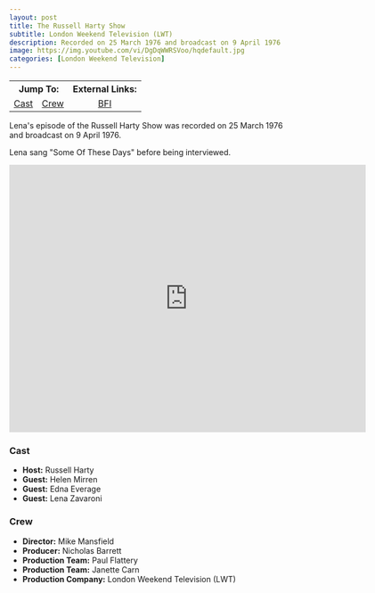```yaml
---
layout: post
title: The Russell Harty Show
subtitle: London Weekend Television (LWT)
description: Recorded on 25 March 1976 and broadcast on 9 April 1976
image: https://img.youtube.com/vi/DgDqWWRSVoo/hqdefault.jpg
categories: [London Weekend Television]
---
```


<table>
<tr align="center">
<th colspan="2">Jump To:</th>
<th colspan="1">External Links:</th>
</tr>

<tr align="center">
<td><a href="#cast">Cast</a></td>
<td><a href="#crew">Crew</a></td>
<td><a href="http://www.bfi.org.uk/films-tv-people/4ce2b83e0b648">BFI</a></td>
</tr>
</table>

Lena's episode of the Russell Harty Show was recorded on 25 March 1976 and broadcast on 9 April 1976.

Lena sang "Some Of These Days" before being interviewed.

<div class="responsive-video">
<iframe width="640px" height="480px" src="https://www.youtube.com/embed/DgDqWWRSVoo?rel=0&showinfo=1" frameborder="0" allowfullscreen=""></iframe>
</div>

### Cast
* **Host:** Russell Harty
* **Guest:** Helen Mirren
* **Guest:** Edna Everage
* **Guest:** Lena Zavaroni

### Crew
* **Director:** Mike Mansfield
* **Producer:** Nicholas Barrett
* **Production Team:** Paul Flattery
* **Production Team:** Janette Carn
* **Production Company:** London Weekend Television (LWT)

